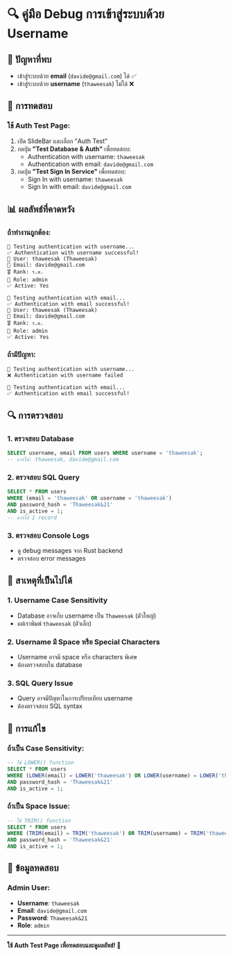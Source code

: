 # 🔍 คู่มือ Debug การเข้าสู่ระบบด้วย Username

## 🐛 **ปัญหาที่พบ**
- เข้าสู่ระบบด้วย **email** (`davide@gmail.com`) ได้ ✅
- เข้าสู่ระบบด้วย **username** (`thaweesak`) ไม่ได้ ❌

## 🧪 **การทดสอบ**

### **ใช้ Auth Test Page:**
1. เปิด SlideBar และเลือก "Auth Test"
2. กดปุ่ม **"Test Database & Auth"** เพื่อทดสอบ:
   - Authentication with username: `thaweesak`
   - Authentication with email: `davide@gmail.com`
3. กดปุ่ม **"Test Sign In Service"** เพื่อทดสอบ:
   - Sign In with username: `thaweesak`
   - Sign In with email: `davide@gmail.com`

## 📊 **ผลลัพธ์ที่คาดหวัง**

### **ถ้าทำงานถูกต้อง:**
```
🔐 Testing authentication with username...
✅ Authentication with username successful!
👤 User: thaweesak (Thaweesak)
📧 Email: davide@gmail.com
🎖️ Rank: ร.ต.
🔑 Role: admin
✅ Active: Yes

🔐 Testing authentication with email...
✅ Authentication with email successful!
👤 User: thaweesak (Thaweesak)
📧 Email: davide@gmail.com
🎖️ Rank: ร.ต.
🔑 Role: admin
✅ Active: Yes
```

### **ถ้ามีปัญหา:**
```
🔐 Testing authentication with username...
❌ Authentication with username failed

🔐 Testing authentication with email...
✅ Authentication with email successful!
```

## 🔍 **การตรวจสอบ**

### **1. ตรวจสอบ Database**
```sql
SELECT username, email FROM users WHERE username = 'thaweesak';
-- ควรได้: thaweesak, davide@gmail.com
```

### **2. ตรวจสอบ SQL Query**
```sql
SELECT * FROM users 
WHERE (email = 'thaweesak' OR username = 'thaweesak') 
AND password_hash = 'Thaweesak&21' 
AND is_active = 1;
-- ควรได้ 1 record
```

### **3. ตรวจสอบ Console Logs**
- ดู debug messages จาก Rust backend
- ตรวจสอบ error messages

## 🐛 **สาเหตุที่เป็นไปได้**

### **1. Username Case Sensitivity**
- Database อาจเก็บ username เป็น `Thaweesak` (ตัวใหญ่)
- แต่เราพิมพ์ `thaweesak` (ตัวเล็ก)

### **2. Username มี Space หรือ Special Characters**
- Username อาจมี space หรือ characters พิเศษ
- ต้องตรวจสอบใน database

### **3. SQL Query Issue**
- Query อาจมีปัญหาในการเปรียบเทียบ username
- ต้องตรวจสอบ SQL syntax

## 🔧 **การแก้ไข**

### **ถ้าเป็น Case Sensitivity:**
```sql
-- ใช้ LOWER() function
SELECT * FROM users 
WHERE (LOWER(email) = LOWER('thaweesak') OR LOWER(username) = LOWER('thaweesak')) 
AND password_hash = 'Thaweesak&21' 
AND is_active = 1;
```

### **ถ้าเป็น Space Issue:**
```sql
-- ใช้ TRIM() function
SELECT * FROM users 
WHERE (TRIM(email) = TRIM('thaweesak') OR TRIM(username) = TRIM('thaweesak')) 
AND password_hash = 'Thaweesak&21' 
AND is_active = 1;
```

## 📝 **ข้อมูลทดสอบ**

### **Admin User:**
- **Username**: `thaweesak`
- **Email**: `davide@gmail.com`
- **Password**: `Thaweesak&21`
- **Role**: `admin`

---

**ใช้ Auth Test Page เพื่อทดสอบและดูผลลัพธ์! 🚀**

